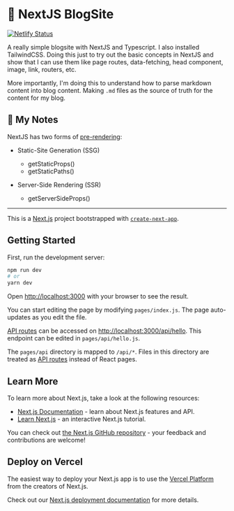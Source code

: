 # 📝 NextJS BlogSite

[![Netlify Status](https://api.netlify.com/api/v1/badges/c72ad397-8b01-4f6c-a8fd-0e6b68a00ef5/deploy-status)](https://app.netlify.com/sites/carlo-nextblog-practice/deploys)

A really simple blogsite with NextJS and Typescript. I also installed TailwindCSS.
Doing this just to try out the basic concepts in NextJS and show that I can use them like page routes, data-fetching, head component, image, link, routers, etc.

More importantly, I'm doing this to understand how to parse markdown content into blog content. Making `.md` files as the source of truth for the content for my blog.

## 📔 My Notes

NextJS has two forms of [pre-rendering](https://nextjs.org/docs/basic-features/data-fetching):

- Static-Site Generation (SSG)

  - getStaticProps()
  - getStaticPaths()

- Server-Side Rendering (SSR)
  - getServerSideProps()

<hr />

This is a [Next.js](https://nextjs.org/) project bootstrapped with [`create-next-app`](https://github.com/vercel/next.js/tree/canary/packages/create-next-app).

## Getting Started

First, run the development server:

```bash
npm run dev
# or
yarn dev
```

Open [http://localhost:3000](http://localhost:3000) with your browser to see the result.

You can start editing the page by modifying `pages/index.js`. The page auto-updates as you edit the file.

[API routes](https://nextjs.org/docs/api-routes/introduction) can be accessed on [http://localhost:3000/api/hello](http://localhost:3000/api/hello). This endpoint can be edited in `pages/api/hello.js`.

The `pages/api` directory is mapped to `/api/*`. Files in this directory are treated as [API routes](https://nextjs.org/docs/api-routes/introduction) instead of React pages.

## Learn More

To learn more about Next.js, take a look at the following resources:

- [Next.js Documentation](https://nextjs.org/docs) - learn about Next.js features and API.
- [Learn Next.js](https://nextjs.org/learn) - an interactive Next.js tutorial.

You can check out [the Next.js GitHub repository](https://github.com/vercel/next.js/) - your feedback and contributions are welcome!

## Deploy on Vercel

The easiest way to deploy your Next.js app is to use the [Vercel Platform](https://vercel.com/new?utm_medium=default-template&filter=next.js&utm_source=create-next-app&utm_campaign=create-next-app-readme) from the creators of Next.js.

Check out our [Next.js deployment documentation](https://nextjs.org/docs/deployment) for more details.
